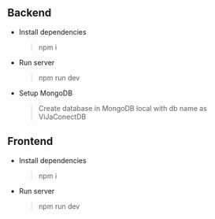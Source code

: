 ## Backend

-   Install dependencies
    > npm i
-   Run server
    > npm run dev
-   Setup MongoDB
    > Create database in MongoDB local with db name as ViJaConectDB

## Frontend

-   Install dependencies
    > npm i
-   Run server

    > npm run dev
